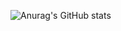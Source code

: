 ![Anurag's GitHub stats](https://github-readme-stats.vercel.app/api?username=yukhayoung&show_icons=true&theme=vue-dark)
